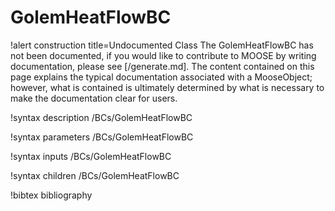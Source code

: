 <!-- MOOSE Documentation Stub: Remove this when content is added. -->

# GolemHeatFlowBC

!alert construction title=Undocumented Class
The GolemHeatFlowBC has not been documented, if you would like to contribute to MOOSE by
writing documentation, please see [/generate.md]. The content contained on this page explains
the typical documentation associated with a MooseObject; however, what is contained is ultimately
determined by what is necessary to make the documentation clear for users.

!syntax description /BCs/GolemHeatFlowBC

!syntax parameters /BCs/GolemHeatFlowBC

!syntax inputs /BCs/GolemHeatFlowBC

!syntax children /BCs/GolemHeatFlowBC

!bibtex bibliography
